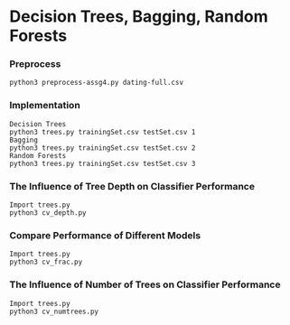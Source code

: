 # Decision Trees, Bagging, Random Forests  
### Preprocess 
``` 
python3 preprocess-assg4.py dating-full.csv
``` 

### Implementation  
```
Decision Trees
python3 trees.py trainingSet.csv testSet.csv 1 
Bagging
python3 trees.py trainingSet.csv testSet.csv 2 
Random Forests
python3 trees.py trainingSet.csv testSet.csv 3 
```

### The Influence of Tree Depth on Classifier Performance
```
Import trees.py
python3 cv_depth.py 
```
### Compare Performance of Different Models  
```
Import trees.py
python3 cv_frac.py 
```
### The Influence of Number of Trees on Classifier Performance
```
Import trees.py
python3 cv_numtrees.py 
```
